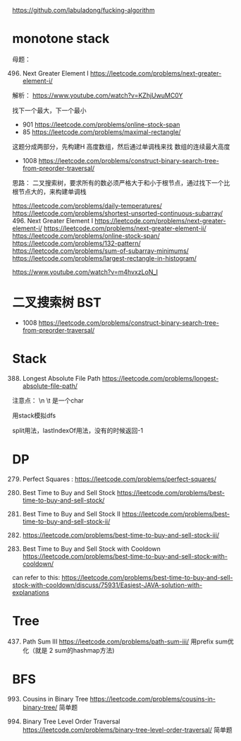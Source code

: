 https://github.com/labuladong/fucking-algorithm
# monotone stack
母题：

496. Next Greater Element I
https://leetcode.com/problems/next-greater-element-i/

解析：
https://www.youtube.com/watch?v=KZhjUwuMC0Y

找下一个最大，下一个最小

- 901 https://leetcode.com/problems/online-stock-span
- 85 https://leetcode.com/problems/maximal-rectangle/

这题分成两部分，先构建H 高度数组，然后通过单调栈来找 数组的连续最大高度

- 1008 https://leetcode.com/problems/construct-binary-search-tree-from-preorder-traversal/

思路： 二叉搜索树，要求所有的数必须严格大于和小于根节点，通过找下一个比根节点大的，来构建单调栈


https://leetcode.com/problems/daily-temperatures/
https://leetcode.com/problems/shortest-unsorted-continuous-subarray/
496. Next Greater Element I
https://leetcode.com/problems/next-greater-element-i/
https://leetcode.com/problems/next-greater-element-ii/
https://leetcode.com/problems/online-stock-span/
https://leetcode.com/problems/132-pattern/
https://leetcode.com/problems/sum-of-subarray-minimums/
https://leetcode.com/problems/largest-rectangle-in-histogram/

https://www.youtube.com/watch?v=m4hvxzLoN_I

# 二叉搜索树 BST
- 1008 https://leetcode.com/problems/construct-binary-search-tree-from-preorder-traversal/

# Stack
388. Longest Absolute File Path https://leetcode.com/problems/longest-absolute-file-path/

注意点： \n \t 是一个char

用stack模拟dfs

split用法，lastIndexOf用法，没有的时候返回-1

# DP

279. Perfect Squares : https://leetcode.com/problems/perfect-squares/

121. Best Time to Buy and Sell Stock
https://leetcode.com/problems/best-time-to-buy-and-sell-stock/

122. Best Time to Buy and Sell Stock II
https://leetcode.com/problems/best-time-to-buy-and-sell-stock-ii/

123. https://leetcode.com/problems/best-time-to-buy-and-sell-stock-iii/

309. Best Time to Buy and Sell Stock with Cooldown
https://leetcode.com/problems/best-time-to-buy-and-sell-stock-with-cooldown/

can refer to this:
https://leetcode.com/problems/best-time-to-buy-and-sell-stock-with-cooldown/discuss/75931/Easiest-JAVA-solution-with-explanations

# Tree
437. Path Sum III https://leetcode.com/problems/path-sum-iii/
用prefix sum优化（就是 2 sum的hashmap方法)



# BFS
993. Cousins in Binary Tree https://leetcode.com/problems/cousins-in-binary-tree/
简单题

102. Binary Tree Level Order Traversal https://leetcode.com/problems/binary-tree-level-order-traversal/
简单题
